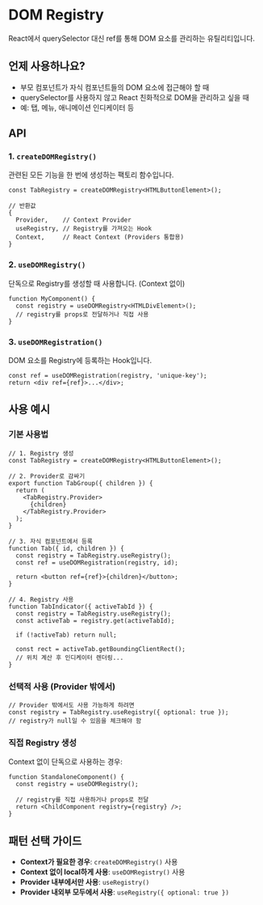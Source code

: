 # DOM Registry

React에서 querySelector 대신 ref를 통해 DOM 요소를 관리하는 유틸리티입니다.

## 언제 사용하나요?

- 부모 컴포넌트가 자식 컴포넌트들의 DOM 요소에 접근해야 할 때
- querySelector를 사용하지 않고 React 친화적으로 DOM을 관리하고 싶을 때
- 예: 탭, 메뉴, 애니메이션 인디케이터 등

## API

### 1. `createDOMRegistry()`

관련된 모든 기능을 한 번에 생성하는 팩토리 함수입니다.

```tsx
const TabRegistry = createDOMRegistry<HTMLButtonElement>();

// 반환값
{
  Provider,    // Context Provider
  useRegistry, // Registry를 가져오는 Hook
  Context,     // React Context (Providers 통합용)
}
```

### 2. `useDOMRegistry()`

단독으로 Registry를 생성할 때 사용합니다. (Context 없이)

```tsx
function MyComponent() {
  const registry = useDOMRegistry<HTMLDivElement>();
  // registry를 props로 전달하거나 직접 사용
}
```

### 3. `useDOMRegistration()`

DOM 요소를 Registry에 등록하는 Hook입니다.

```tsx
const ref = useDOMRegistration(registry, 'unique-key');
return <div ref={ref}>...</div>;
```

## 사용 예시

### 기본 사용법

```tsx
// 1. Registry 생성
const TabRegistry = createDOMRegistry<HTMLButtonElement>();

// 2. Provider로 감싸기
export function TabGroup({ children }) {
  return (
    <TabRegistry.Provider>
      {children}
    </TabRegistry.Provider>
  );
}

// 3. 자식 컴포넌트에서 등록
function Tab({ id, children }) {
  const registry = TabRegistry.useRegistry();
  const ref = useDOMRegistration(registry, id);
  
  return <button ref={ref}>{children}</button>;
}

// 4. Registry 사용
function TabIndicator({ activeTabId }) {
  const registry = TabRegistry.useRegistry();
  const activeTab = registry.get(activeTabId);
  
  if (!activeTab) return null;
  
  const rect = activeTab.getBoundingClientRect();
  // 위치 계산 후 인디케이터 렌더링...
}
```

### 선택적 사용 (Provider 밖에서)

```tsx
// Provider 밖에서도 사용 가능하게 하려면
const registry = TabRegistry.useRegistry({ optional: true });
// registry가 null일 수 있음을 체크해야 함
```

### 직접 Registry 생성

Context 없이 단독으로 사용하는 경우:

```tsx
function StandaloneComponent() {
  const registry = useDOMRegistry();
  
  // registry를 직접 사용하거나 props로 전달
  return <ChildComponent registry={registry} />;
}
```

## 패턴 선택 가이드

- **Context가 필요한 경우**: `createDOMRegistry()` 사용
- **Context 없이 local하게 사용**: `useDOMRegistry()` 사용
- **Provider 내부에서만 사용**: `useRegistry()`
- **Provider 내외부 모두에서 사용**: `useRegistry({ optional: true })` 